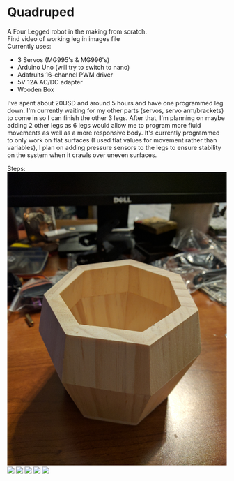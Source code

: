 # Quadruped

A Four Legged robot in the making from scratch.
<br>Find video of working leg in images file
<br>Currently uses:
<ul>
  <li>3 Servos (MG995's & MG996's)
  <li>Arduino Uno (will try to switch to nano)
  <li>Adafruits 16-channel PWM driver
  <li>5V 12A AC/DC adapter
  <li>Wooden Box
</ul>

I've spent about 20USD and around 5 hours and have one programmed leg down. I'm currently waiting for my other parts (servos, servo arm/brackets) to come in so I can finish the other 3 legs. After that, I'm planning on maybe adding 2 other legs as 6 legs would allow me to program more fluid movements as well as a more responsive body. It's currently programmed to only work on flat surfaces (I used flat values for movement rather than variables), I plan on adding pressure sensors to the legs to ensure stability on the system when it crawls over uneven surfaces. 

Steps: 
<img src="images/one.jpg"/>
<img src="images/two.jpg"/>
<img src="images/three.jpg"/>
<img src="images/four.jpg"/>
<img src="images/five.jpg"/>
<img src="images/six.jpg"/>


